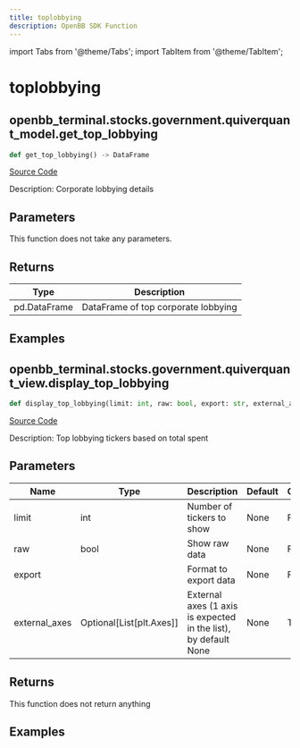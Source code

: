 ```yaml
---
title: toplobbying
description: OpenBB SDK Function
---
```


import Tabs from '@theme/Tabs';
import TabItem from '@theme/TabItem';

# toplobbying

<Tabs>
<TabItem value="model" label="Model" default>

## openbb_terminal.stocks.government.quiverquant_model.get_top_lobbying

```python title='openbb_terminal/stocks/government/quiverquant_model.py'
def get_top_lobbying() -> DataFrame
```
[Source Code](https://github.com/OpenBB-finance/OpenBBTerminal/tree/main/openbb_terminal/stocks/government/quiverquant_model.py#L358)

Description: Corporate lobbying details

## Parameters

This function does not take any parameters.

## Returns

| Type | Description |
| ---- | ----------- |
| pd.DataFrame | DataFrame of top corporate lobbying |

## Examples



</TabItem>
<TabItem value="view" label="View">

## openbb_terminal.stocks.government.quiverquant_view.display_top_lobbying

```python title='openbb_terminal/stocks/government/quiverquant_view.py'
def display_top_lobbying(limit: int, raw: bool, export: str, external_axes: Optional[List[matplotlib.axes._axes.Axes]]) -> None
```
[Source Code](https://github.com/OpenBB-finance/OpenBBTerminal/tree/main/openbb_terminal/stocks/government/quiverquant_view.py#L622)

Description: Top lobbying tickers based on total spent

## Parameters

| Name | Type | Description | Default | Optional |
| ---- | ---- | ----------- | ------- | -------- |
| limit | int | Number of tickers to show | None | False |
| raw | bool | Show raw data | None | False |
| export |  | Format to export data | None | False |
| external_axes | Optional[List[plt.Axes]] | External axes (1 axis is expected in the list), by default None | None | True |

## Returns

This function does not return anything

## Examples



</TabItem>
</Tabs>
